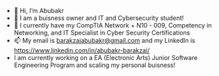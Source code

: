- 👋 Hi, I’m Abubakr
- 👀 I am a buisness owner and IT and Cybersecurity student!
- 🌱 I currently have my CompTIA Network + N10 - 009, Competency in Networking, and IT Specialist in Cyber Security Certifications
- 📫 My email is barakzaiabubakr@gmail.com and my LinkedIn is https://www.linkedin.com/in/abubakr-barakzai/
- I am currently working on a EA (Electronic Arts) Junior Software Engineering Program and scaling my personal buisness!
